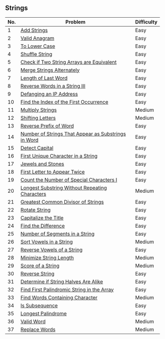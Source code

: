 
## Strings

| No.  | Problem                                           | Difficulty |
|----|---------------------------------------------------|------------|
| 1  | [Add Strings](https://leetcode.com/problems/add-strings/)                                               | Easy       |
| 2  | [Valid Anagram](https://leetcode.com/problems/valid-anagram/)                                           | Easy       |
| 3  | [To Lower Case](https://leetcode.com/problems/to-lower-case/)                                           | Easy       |
| 4  | [Shuffle String](https://leetcode.com/problems/shuffle-string/)                                         | Easy       |
| 5  | [Check if Two String Arrays are Equivalent](https://leetcode.com/problems/check-if-two-string-arrays-are-equivalent/) | Easy |
| 6  | [Merge Strings Alternately](https://leetcode.com/problems/merge-strings-alternately/)                   | Easy       |
| 7  | [Length of Last Word](https://leetcode.com/problems/length-of-last-word/)                               | Easy       |
| 8  | [Reverse Words in a String III](https://leetcode.com/problems/reverse-words-in-a-string-iii/)           | Easy       |
| 9  | [Defanging an IP Address](https://leetcode.com/problems/defanging-an-ip-address/)                       | Easy       |
| 10 | [Find the Index of the First Occurrence](https://leetcode.com/problems/find-the-index-of-the-first-occurrence/) | Easy |
| 11 | [Multiply Strings](https://leetcode.com/problems/multiply-strings/)                                     | Medium     |
| 12 | [Shifting Letters](https://leetcode.com/problems/shifting-letters/)                                     | Medium     |
| 13 | [Reverse Prefix of Word](https://leetcode.com/problems/reverse-prefix-of-word/)                         | Easy       |
| 14 | [Number of Strings That Appear as Substrings in Word](https://leetcode.com/problems/number-of-strings-that-appear-as-substrings-in-word/) | Easy |
| 15 | [Detect Capital](https://leetcode.com/problems/detect-capital/)                                         | Easy       |
| 16 | [First Unique Character in a String](https://leetcode.com/problems/first-unique-character-in-a-string/) | Easy       |
| 17 | [Jewels and Stones](https://leetcode.com/problems/jewels-and-stones/)                                   | Easy       |
| 18 | [First Letter to Appear Twice](https://leetcode.com/problems/first-letter-to-appear-twice/)             | Easy       |
| 19 | [Count the Number of Special Characters I](https://leetcode.com/problems/count-the-number-of-special-characters-i/) | Easy |
| 20 | [Longest Substring Without Repeating Characters](https://leetcode.com/problems/longest-substring-without-repeating-characters/) | Medium |
| 21 | [Greatest Common Divisor of Strings](https://leetcode.com/problems/greatest-common-divisor-of-strings/) | Easy       |
| 22 | [Rotate String](https://leetcode.com/problems/rotate-string/)                                           | Easy       |
| 23 | [Capitalize the Title](https://leetcode.com/problems/capitalize-the-title/)                             | Easy       |
| 24 | [Find the Difference](https://leetcode.com/problems/find-the-difference/)                               | Easy       |
| 25 | [Number of Segments in a String](https://leetcode.com/problems/number-of-segments-in-a-string/)           | Easy       |
| 26 | [Sort Vowels in a String](https://leetcode.com/problems/sort-vowels-in-a-string/)                       | Medium     |
| 27 | [Reverse Vowels of a String](https://leetcode.com/problems/reverse-vowels-of-a-string/)                   | Easy       |
| 28 | [Minimize String Length](https://leetcode.com/problems/minimize-string-length/)                           | Medium     |
| 29 | [Score of a String](https://leetcode.com/problems/score-of-a-string/)                                   | Medium     |
| 30 | [Reverse String](https://leetcode.com/problems/reverse-string/)                                         | Easy       |
| 31 | [Determine if String Halves Are Alike](https://leetcode.com/problems/determine-if-string-halves-are-alike/) | Easy |
| 32 | [Find First Palindromic String in the Array](https://leetcode.com/problems/find-first-palindromic-string-in-the-array/) | Easy |
| 33 | [Find Words Containing Character](https://leetcode.com/problems/find-words-containing-character/)         | Medium     |
| 34 | [Is Subsequence](https://leetcode.com/problems/is-subsequence/)                                         | Easy       |
| 35 | [Longest Palindrome](https://leetcode.com/problems/longest-palindrome/)                                 | Easy       |
| 36 | [Valid Word](https://leetcode.com/problems/valid-word/)                                                 | Medium     |
| 37 | [Replace Words](https://leetcode.com/problems/replace-words/)                                           | Medium     |
